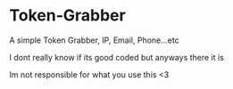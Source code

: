 # Token-Grabber
A simple Token Grabber, IP, Email, Phone...etc 

I dont really know if its good coded but anyways there it is





Im not responsible for what you use this <3
